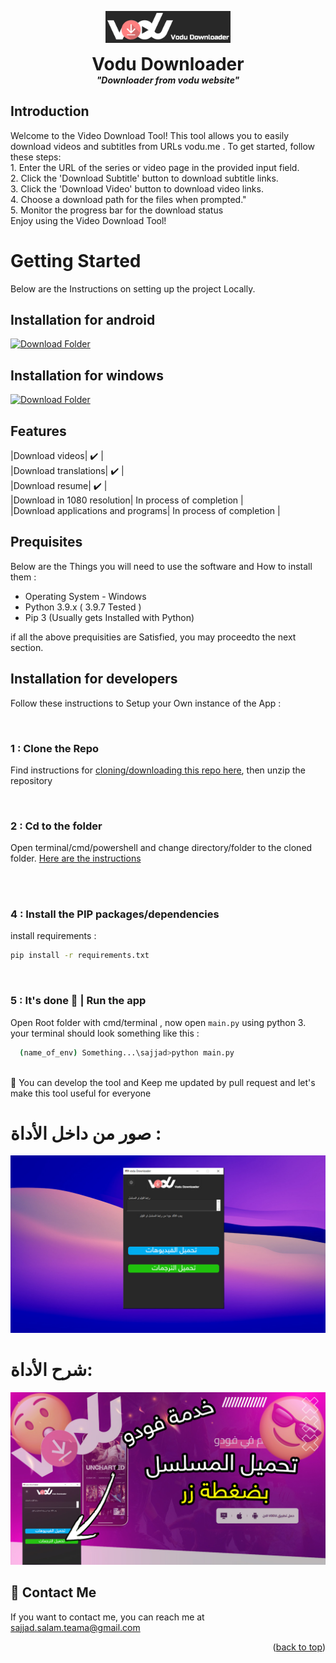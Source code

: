 <div id="top"></div>

<p align="center">
  <img width="200" src="gui/assets/vodu_logo.png" alt="logo">
  <h1 align="center" style="margin: 0 auto 0 auto;">Vodu Downloader</h1>
  <h5 align="center" style="margin: 0 auto 0 auto;"> "Downloader from vodu website"</h5>
  </p>


 ##  Introduction
Welcome to the Video Download Tool!
    This tool allows you to easily download videos and subtitles from URLs vodu.me .
    To get started, follow these steps:
    <br>
    1. Enter the URL of the series or video page in the provided input field.
    <br>
    2. Click the 'Download Subtitle' button to download subtitle links.
    <br>
    3. Click the 'Download Video' button to download video links.
    <br>
    4. Choose a download path for the files when prompted."
    <br>
    5. Monitor the progress bar for the download status
    <br>
    Enjoy using the Video Download Tool!



  
# Getting Started  
Below are the Instructions on setting up the project Locally.</br>

## Installation for android

[![Download Folder](https://img.shields.io/badge/Download-App-blue.svg)](https://github.com/sajjad-salam/vodu_downloader_app/raw/main/build/app/outputs/flutter-apk/app-release.apk)
## Installation for windows

[![Download Folder](https://img.shields.io/badge/Download-App-red.svg)](https://github.com/sajjad-salam/vodu_downloader/raw/main/dist/vodu_downloader.zip)




## Features

|Download videos|         ✔️         |
<br>
|Download translations|   ✔️         |
<br>
|Download resume|         ✔️         |
<br>
|Download in 1080 resolution|   In process of completion   |
<br>
|Download applications and programs|         In process of completion         |
<br>






## Prequisites 
Below are the Things you will need to use the software and How to install them :
- Operating System - Windows
- Python 3.9.x ( 3.9.7 Tested )
- Pip 3 (Usually gets Installed with Python)

if all the above prequisities are Satisfied, you may proceedto the next section.



## Installation for developers 
Follow these instructions to Setup your Own instance of the App :

</br>


### 1 : Clone the Repo 
Find instructions for [cloning/downloading this repo here](https://docs.github.com/en/repositories/creating-and-managing-repositories/cloning-a-repository), then unzip the repository

</br>

### 2 : Cd to the folder

Open terminal/cmd/powershell and change directory/folder to the cloned folder. [Here are the instructions](https://www.howtogeek.com/659411/how-to-change-directories-in-command-prompt-on-windows-10/)

</br>



</br>

### 4 : Install the PIP packages/dependencies
install requirements :

```sh
pip install -r requirements.txt
```

</br>

### 5 : It's done 🎉 | Run the app
Open Root folder with cmd/terminal , now open `main.py` using python 3.
your terminal should look something like this :
```bash
  (name_of_env) Something...\sajjad>python main.py
```
</br>
🎉 You can develop the tool and Keep me updated by pull request  and let's make this tool useful for everyone


</br>
  




# صور من داخل الأداة :
![Banner](gui/assets/screen.jpg)


# شرح الأداة: 
[![Demo video](gui/assets/thumnil.jpg)](https://www.youtube.com/watch)



## 📝 Contact Me

If you want to contact me, you can
reach me at sajjad.salam.teama@gmail.com



<p align="right">(<a href="#top">back to top</a>)</p>
